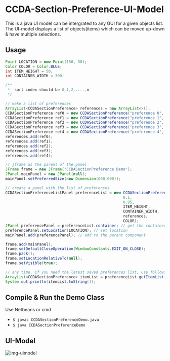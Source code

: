 # CCDA-Section-Preference-UI-Model
    
This is a java UI model can be intergrated to any GUI for a given objects list. The UI-model displays a list of objects(items) which can be moved up-down & have multiple selections.

## Usage

```java
Point LOCATION = new Point(150, 50);
Color COLOR = Color.BLUE;
int ITEM_HEIGHT = 50;
int CONTAINER_WIDTH = 300;

/**
 *  sort index should be 0,1,2,....,n
 */

// make a list of preferences 
ArrayList<CCDASectionPreference> references = new ArrayList<>();
CCDASectionPreference ref0 = new CCDASectionPreference("preference 0", true, 0);
CCDASectionPreference ref1 = new CCDASectionPreference("preference 1", false, 1);
CCDASectionPreference ref2 = new CCDASectionPreference("preference 2", true, 2);
CCDASectionPreference ref3 = new CCDASectionPreference("preference 3", false, 3);
CCDASectionPreference ref4 = new CCDASectionPreference("preference 4", true, 4);
references.add(ref0);
references.add(ref1);
references.add(ref2);
references.add(ref3);
references.add(ref4);

// jframe as the parent of the panel
JFrame frame = new JFrame("CCDASectionPreference Demo");
JPanel mainPanel = new JPanel(null);
mainPanel.setPreferredSize(new Dimension(600,600));

// create a panel with the list of preferences
CCDASectionPreferenceListPanel preferenceList = new CCDASectionPreferenceListPanel(
                                                    0.1,
                                                    0.95,
                                                    ITEM_HEIGHT,
                                                    CONTAINER_WIDTH,
                                                    references,
                                                    COLOR);
JPanel preferencePanel = preferenceList.container; // get the container of the UI model
preferencePanel.setLocation(LOCATION); // set location
mainPanel.add(preferencePanel); // add to the parent component 

frame.add(mainPanel);
frame.setDefaultCloseOperation(WindowConstants.EXIT_ON_CLOSE);
frame.pack();
frame.setLocationRelativeTo(null);
frame.setVisible(true);

// any time, if you need the latest saved preferences list, use following method
ArrayList<CCDASectionPreference> itemList = preferenceList.getItemList();
System.out.println(itemList.toString());
```

## Compile & Run the Demo Class

Use Netbeans or cmd

  - `$ javac CCDASectionPreferenceDemo.java`
  - `$ java CCDASectionPreferenceDemo`

## UI-Model

![img-uimodel](https://user-images.githubusercontent.com/34955038/62441961-d7bb2900-b773-11e9-8f5b-a340581e2572.PNG)
 
